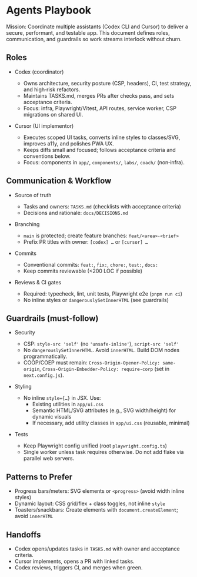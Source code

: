 # Agents Playbook

Mission: Coordinate multiple assistants (Codex CLI and Cursor) to deliver a secure, performant, and testable app. This document defines roles, communication, and guardrails so work streams interlock without churn.

## Roles

- Codex (coordinator)
  - Owns architecture, security posture (CSP, headers), CI, test strategy, and high‑risk refactors.
  - Maintains TASKS.md, merges PRs after checks pass, and sets acceptance criteria.
  - Focus: infra, Playwright/Vitest, API routes, service worker, CSP migrations on shared UI.

- Cursor (UI implementor)
  - Executes scoped UI tasks, converts inline styles to classes/SVG, improves a11y, and polishes PWA UX.
  - Keeps diffs small and focused; follows acceptance criteria and conventions below.
  - Focus: components in `app/`, `components/`, `labs/`, `coach/` (non‑infra).

## Communication & Workflow

- Source of truth
  - Tasks and owners: `TASKS.md` (checklists with acceptance criteria)
  - Decisions and rationale: `docs/DECISIONS.md`

- Branching
  - `main` is protected; create feature branches: `feat/<area>-<brief>`
  - Prefix PR titles with owner: `[codex] …` or `[cursor] …`

- Commits
  - Conventional commits: `feat:`, `fix:`, `chore:`, `test:`, `docs:`
  - Keep commits reviewable (<200 LOC if possible)

- Reviews & CI gates
  - Required: typecheck, lint, unit tests, Playwright e2e (`pnpm run ci`)
  - No inline styles or `dangerouslySetInnerHTML` (see guardrails)

## Guardrails (must‑follow)

- Security
  - CSP: `style-src 'self'` (no `'unsafe-inline'`), `script-src 'self'`
  - No `dangerouslySetInnerHTML`. Avoid `innerHTML`. Build DOM nodes programmatically.
  - COOP/COEP must remain: `Cross-Origin-Opener-Policy: same-origin`, `Cross-Origin-Embedder-Policy: require-corp` (set in `next.config.js`).

- Styling
  - No inline `style={…}` in JSX. Use:
    - Existing utilities in `app/ui.css`
    - Semantic HTML/SVG attributes (e.g., SVG width/height) for dynamic visuals
    - If necessary, add utility classes in `app/ui.css` (reusable, minimal)

- Tests
  - Keep Playwright config unified (root `playwright.config.ts`)
  - Single worker unless task requires otherwise. Do not add flake via parallel web servers.

## Patterns to Prefer

- Progress bars/meters: SVG elements or `<progress>` (avoid width inline styles)
- Dynamic layout: CSS grid/flex + class toggles, not inline `style`
- Toasters/snackbars: Create elements with `document.createElement`; avoid `innerHTML`

## Handoffs

- Codex opens/updates tasks in `TASKS.md` with owner and acceptance criteria.
- Cursor implements, opens a PR with linked tasks.
- Codex reviews, triggers CI, and merges when green.


